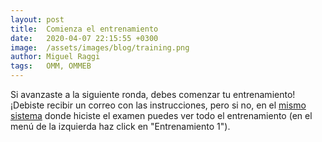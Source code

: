 ```yaml
---
layout: post
title:  Comienza el entrenamiento
date:   2020-04-07 22:15:55 +0300
image:  /assets/images/blog/training.png
author: Miguel Raggi
tags:   OMM, OMMEB
---
```


Si avanzaste a la siguiente ronda, debes comenzar tu entrenamiento! ¡Debiste recibir un correo con las instrucciones, pero si no, en el [mismo sistema](/registro) donde hiciste el examen puedes ver todo el entrenamiento (en el menú de la izquierda haz click en "Entrenamiento 1").

